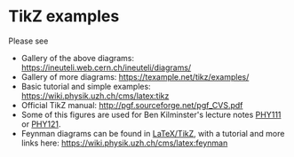 # TikZ examples

Please see
* Gallery of the above diagrams: https://ineuteli.web.cern.ch/ineuteli/diagrams/
* Gallery of more diagrams: https://texample.net/tikz/examples/
* Basic tutorial and simple examples: https://wiki.physik.uzh.ch/cms/latex:tikz
* Official TikZ manual: http://pgf.sourceforge.net/pgf_CVS.pdf
* Some of this figures are used for Ben Kilminster's lecture notes [PHY111](https://www.physik.uzh.ch/de/lehre/PHY111/HS2020.html#Lecture_information) or [PHY121](https://www.physik.uzh.ch/de/lehre/PHY121/FS2021.html#Lecture_information).
* Feynman diagrams can be found in [LaTeX/TikZ](../LaTeX/TikZ), with a tutorial and more links here: https://wiki.physik.uzh.ch/cms/latex:feynman
